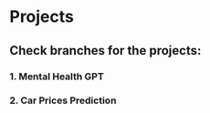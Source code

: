 # Projects
## Check branches for the projects:
### 1. Mental Health GPT
### 2. Car Prices Prediction
